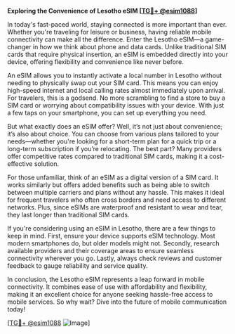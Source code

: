 **Exploring the Convenience of Lesotho eSIM [[TG💪+ @esim1088](https://t.me/s/esim1088)]**

In today's fast-paced world, staying connected is more important than ever. Whether you're traveling for leisure or business, having reliable mobile connectivity can make all the difference. Enter the Lesotho eSIM—a game-changer in how we think about phone and data cards. Unlike traditional SIM cards that require physical insertion, an eSIM is embedded directly into your device, offering flexibility and convenience like never before.

An eSIM allows you to instantly activate a local number in Lesotho without needing to physically swap out your SIM card. This means you can enjoy high-speed internet and local calling rates almost immediately upon arrival. For travelers, this is a godsend. No more scrambling to find a store to buy a SIM card or worrying about compatibility issues with your device. With just a few taps on your smartphone, you can set up everything you need.

But what exactly does an eSIM offer? Well, it’s not just about convenience; it’s also about choice. You can choose from various plans tailored to your needs—whether you're looking for a short-term plan for a quick trip or a long-term subscription if you’re relocating. The best part? Many providers offer competitive rates compared to traditional SIM cards, making it a cost-effective solution.

For those unfamiliar, think of an eSIM as a digital version of a SIM card. It works similarly but offers added benefits such as being able to switch between multiple carriers and plans without any hassle. This makes it ideal for frequent travelers who often cross borders and need access to different networks. Plus, since eSIMs are waterproof and resistant to wear and tear, they last longer than traditional SIM cards.

If you're considering using an eSIM in Lesotho, there are a few things to keep in mind. First, ensure your device supports eSIM technology. Most modern smartphones do, but older models might not. Secondly, research available providers and their coverage areas to ensure seamless connectivity wherever you go. Lastly, always check reviews and customer feedback to gauge reliability and service quality.

In conclusion, the Lesotho eSIM represents a leap forward in mobile connectivity. It combines ease of use with affordability and flexibility, making it an excellent choice for anyone seeking hassle-free access to mobile services. So why wait? Dive into the future of mobile communication today! 

[[TG💪+ @esim1088](https://t.me/s/esim1088) ![Image](https://i.postimg.cc/Y0z9fWf4/image.png)]